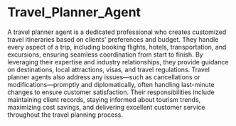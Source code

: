 # Travel_Planner_Agent
A travel planner agent is a dedicated professional who creates customized travel itineraries based on clients' preferences and budget. They handle every aspect of a trip, including booking flights, hotels, transportation, and excursions, ensuring seamless coordination from start to finish. By leveraging their expertise and industry relationships, they provide guidance on destinations, local attractions, visas, and travel regulations. Travel planner agents also address any issues—such as cancellations or modifications—promptly and diplomatically, often handling last-minute changes to ensure customer satisfaction. Their responsibilities include maintaining client records, staying informed about tourism trends, maximizing cost savings, and delivering excellent customer service throughout the travel planning process.
